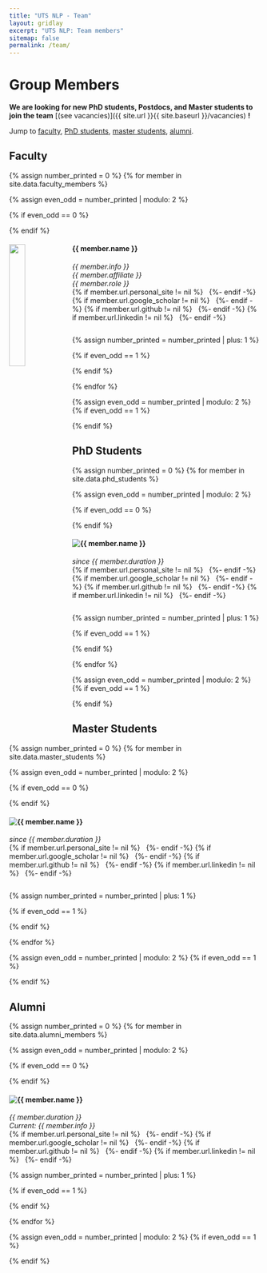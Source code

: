 ```yaml
---
title: "UTS NLP - Team"
layout: gridlay
excerpt: "UTS NLP: Team members"
sitemap: false
permalink: /team/
---
```


# Group Members

 **We are  looking for new PhD students, Postdocs, and Master students to join the team** [(see vacancies)]({{ site.url }}{{ site.baseurl }}/vacancies) **!**


Jump to [faculty](#faculty), [PhD students](#phd-students), [master students](#master-students), [alumni](#alumni).
 <!-- [administrative support](#administrative-support), [lab visitors](#lab-visitors). -->

## Faculty
{% assign number_printed = 0 %}
{% for member in site.data.faculty_members %}

{% assign even_odd = number_printed | modulo: 2 %}

{% if even_odd == 0 %}
<div class="row">
{% endif %}

<div class="col-sm-6 clearfix">
  <img src="{{ site.url }}{{ site.baseurl }}/images/teampic/{{ member.photo }}" class="avatar_img" width="25%" style="float: left" />
  <h4>{{ member.name }}</h4>
  <i>
    {{ member.info }} 
    <br>
    {{ member.affiliate }} 
    <br>
    {{ member.role }} 
    <!-- email: <{{ member.email }}> -->
  </i>
  <br>
  {% if member.url.personal_site != nil %}
  <a href="{{ member.url.personal_site }}" target="_blank"><i class="fa-solid fa-house"></i></a> &nbsp;
  {%- endif -%}
  {% if member.url.google_scholar != nil %}
  <a href="{{ member.url.google_scholar }}" target="_blank"><i class="fa-brands fa-google"></i></a> &nbsp;
  {%- endif -%}
  {% if member.url.github != nil %}
  <a href="{{ member.url.github }}" target="_blank"><i class="fa-brands fa-github"></i></a> &nbsp;
  {%- endif -%}
  {% if member.url.linkedin != nil %}
  <a href="{{ member.url.linkedin }}" target="_blank"><i class="fa-brands fa-linkedin"></i></a> &nbsp;
  {%- endif -%}
  <!-- <i class="fa fa-envelope"></i> -->
  
  <ul style="overflow: hidden">


  </ul>
</div>

{% assign number_printed = number_printed | plus: 1 %}

{% if even_odd == 1 %}
</div>
{% endif %}

{% endfor %}

{% assign even_odd = number_printed | modulo: 2 %}
{% if even_odd == 1 %}
</div>
{% endif %}


<br>

## PhD Students
{% assign number_printed = 0 %}
{% for member in site.data.phd_students %}

{% assign even_odd = number_printed | modulo: 2 %}

{% if even_odd == 0 %}
<div class="row">
{% endif %}

<div class="col-sm-6 clearfix">
  <img src="{{ site.url }}{{ site.baseurl }}/images/teampic/{{ member.photo }}" class="avatar_img"  style="float: left" />
  <h4>{{ member.name }}</h4>
  <i>
    since {{ member.duration }} 
    <!-- <br>
    co-supervised with {{ member.cosupervision }} -->
  </i>
  <br>
  {% if member.url.personal_site != nil %}
  <a href="{{ member.url.personal_site }}" target="_blank"><i class="fa-solid fa-house"></i></a> &nbsp;
  {%- endif -%}
  {% if member.url.google_scholar != nil %}
  <a href="{{ member.url.google_scholar }}" target="_blank"><i class="fa-brands fa-google"></i></a> &nbsp;
  {%- endif -%}
  {% if member.url.github != nil %}
  <a href="{{ member.url.github }}" target="_blank"><i class="fa-brands fa-github"></i></a> &nbsp;
  {%- endif -%}
  {% if member.url.linkedin != nil %}
  <a href="{{ member.url.linkedin }}" target="_blank"><i class="fa-brands fa-linkedin"></i></a> &nbsp;
  {%- endif -%}
  <!-- <i class="fa fa-envelope"></i> -->
  <ul style="overflow: hidden">
  </ul>

</div>

{% assign number_printed = number_printed | plus: 1 %}

{% if even_odd == 1 %}
</div>
{% endif %}

{% endfor %}

{% assign even_odd = number_printed | modulo: 2 %}
{% if even_odd == 1 %}
</div>
{% endif %}

<br>

## Master Students
{% assign number_printed = 0 %}
{% for member in site.data.master_students %}

{% assign even_odd = number_printed | modulo: 2 %}

{% if even_odd == 0 %}
<div class="row">
{% endif %}

<div class="col-sm-6 clearfix">
  <img src="{{ site.url }}{{ site.baseurl }}/images/teampic/{{ member.photo }}" class="avatar_img"  style="float: left" />
  <h4>{{ member.name }}</h4>
  <i>
    since {{ member.duration }} 
    <!-- co-supervised with {{ member.cosupervision }} -->
  </i>
  <br>
  {% if member.url.personal_site != nil %}
  <a href="{{ member.url.personal_site }}" target="_blank"><i class="fa-solid fa-house"></i></a> &nbsp;
  {%- endif -%}
  {% if member.url.google_scholar != nil %}
  <a href="{{ member.url.google_scholar }}" target="_blank"><i class="fa-brands fa-google"></i></a> &nbsp;
  {%- endif -%}
  {% if member.url.github != nil %}
  <a href="{{ member.url.github }}" target="_blank"><i class="fa-brands fa-github"></i></a> &nbsp;
  {%- endif -%}
  {% if member.url.linkedin != nil %}
  <a href="{{ member.url.linkedin }}" target="_blank"><i class="fa-brands fa-linkedin"></i></a> &nbsp;
  {%- endif -%}
  <ul style="overflow: hidden">
  </ul>

</div>

{% assign number_printed = number_printed | plus: 1 %}

{% if even_odd == 1 %}
</div>
{% endif %}

{% endfor %}

{% assign even_odd = number_printed | modulo: 2 %}
{% if even_odd == 1 %}
</div>
{% endif %}

<br>

## Alumni

{% assign number_printed = 0 %}
{% for member in site.data.alumni_members %}

{% assign even_odd = number_printed | modulo: 2 %}

{% if even_odd == 0 %}
<div class="row">
{% endif %}

<div class="col-sm-6 clearfix">
  <img src="{{ site.url }}{{ site.baseurl }}/images/teampic/{{ member.photo }}" class="avatar_img"  style="float: left" />
  <h4>{{ member.name }}</h4>
  <i>
    {{ member.duration }} 
    <br>
    <!-- co-supervised with {{ member.cosupervision }}
    <br>  -->
    Current: {{ member.info }}
  </i>
  <br>
  {% if member.url.personal_site != nil %}
  <a href="{{ member.url.personal_site }}" target="_blank"><i class="fa-solid fa-house"></i></a> &nbsp;
  {%- endif -%}
  {% if member.url.google_scholar != nil %}
  <a href="{{ member.url.google_scholar }}" target="_blank"><i class="fa-brands fa-google"></i></a> &nbsp;
  {%- endif -%}
  {% if member.url.github != nil %}
  <a href="{{ member.url.github }}" target="_blank"><i class="fa-brands fa-github"></i></a> &nbsp;
  {%- endif -%}
  {% if member.url.linkedin != nil %}
  <a href="{{ member.url.linkedin }}" target="_blank"><i class="fa-brands fa-linkedin"></i></a> &nbsp;
  {%- endif -%}
  <!-- <ul style="overflow: hidden">
  </ul> -->
  
</div>

{% assign number_printed = number_printed | plus: 1 %}

{% if even_odd == 1 %}
</div>
{% endif %}

{% endfor %}

{% assign even_odd = number_printed | modulo: 2 %}
{% if even_odd == 1 %}
</div>
{% endif %}

<!-- ## Former visitors, BSc/ MSc students
<div class="row">

<div class="col-sm-4 clearfix">
<h4>Visitors</h4>
{% for member in site.data.alumni_visitors %}
{{ member.name }}
{% endfor %}
</div>

<div class="col-sm-4 clearfix">
<h4>Master students</h4>
{% for member in site.data.alumni_msc %}
{{ member.name }}
{% endfor %}
</div>

<div class="col-sm-4 clearfix">
<h4>Bachelor Students</h4>
{% for member in site.data.alumni_bsc %}
{{ member.name }}
{% endfor %}
</div>

</div> -->

<br>

<!-- ## Administrative Support
<a href="mailto:Rijsewijk@Physics.LeidenUniv.nl">Ellie van Rijsewijk</a> is helping us (and other groups) with administration. -->
